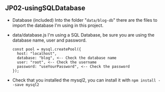 ## JP02-usingSQLDatabase

- Database (included)
  Into the folder "`data/blog-db`" there are the files to import the database I'm using in this project.

- data/database.js
  I'm using a SQL Database, be sure you are using the database name, user and password.

  ```
  const pool = mysql.createPool({
  	host: "localhost",
  	database: "blog", <-- Check the database name
  	user: "root", <-- Check the username
  	password: "useYourPassword", <-- Check the password
  });
  ```

- Check that you installed the mysql2, you can install it with `npm install --save mysql2`
